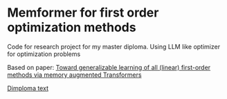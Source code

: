 # Memformer for first order optimization methods
Code for research project for my master diploma. Using LLM like optimizer for optimization problems

Based on paper: [Toward generalizable learning of all (linear) first-order methods via memory augmented Transformers](https://arxiv.org/abs/2410.07263v3)

[Dimploma text](./diploma/build/main.pdf)